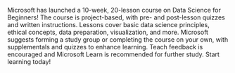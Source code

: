 Microsoft has launched a 10-week, 20-lesson course on Data Science for Beginners! The course is project-based, with pre- and post-lesson quizzes and written instructions. Lessons cover basic data science principles, ethical concepts, data preparation, visualization, and more. Microsoft suggests forming a study group or completing the course on your own, with supplementals and quizzes to enhance learning. Teach feedback is encouraged and Microsoft Learn is recommended for further study. Start learning today!
